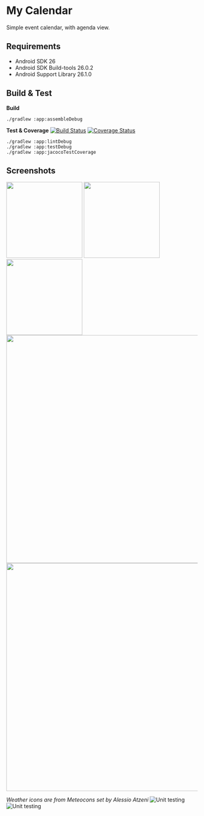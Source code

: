 # My Calendar
Simple event calendar, with agenda view.

## Requirements
* Android SDK 26
* Android SDK Build-tools 26.0.2
* Android Support Library 26.1.0

## Build & Test

**Build**

    ./gradlew :app:assembleDebug

**Test & Coverage** [![Build Status](https://travis-ci.org/hidroh/calendar.svg?branch=master)](https://travis-ci.org/hidroh/calendar) [![Coverage Status](https://coveralls.io/repos/hidroh/calendar/badge.svg?branch=master)](https://coveralls.io/r/hidroh/calendar?branch=master)

    ./gradlew :app:lintDebug
    ./gradlew :app:testDebug
    ./gradlew :app:jacocoTestCoverage

## Screenshots

<img src="screenshots/1.png" width="200px" />
<img src="screenshots/2.png" width="200px" />
<img src="screenshots/3.png" width="200px" />
<img src="screenshots/4.png" width="600px" />
<img src="screenshots/5.png" width="600px" />

*Weather icons are from Meteocons set by Alessio Atzeni*
![Unit testing](https://github.com/99002764/Calendar-Application/workflows/Unit%20testing/badge.svg)
![Unit testing](https://github.com/99002764/Calendar-Application/workflows/Unit%20testing/badge.svg)
